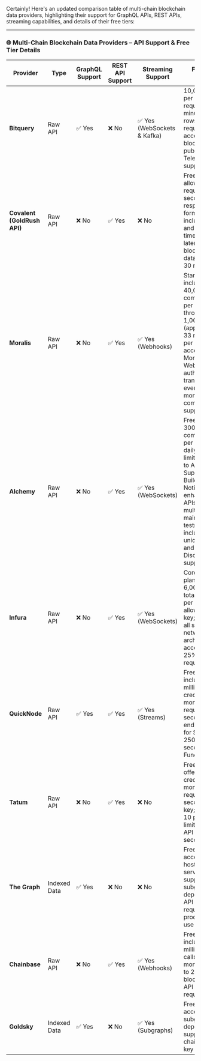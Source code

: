 Certainly! Here's an updated comparison table of multi-chain blockchain data providers, highlighting their support for GraphQL APIs, REST APIs, streaming capabilities, and details of their free tiers:

---

### 🌐 Multi-Chain Blockchain Data Providers – API Support & Free Tier Details

| Provider                    | Type         | GraphQL Support | REST API Support | Streaming Support          | Free Tier Details                                                                                                                                                                                                                                 | Notes                                                                                                                                  |                                                                                                                          |
| --------------------------- | ------------ | --------------- | ---------------- | -------------------------- | ------------------------------------------------------------------------------------------------------------------------------------------------------------------------------------------------------------------------------------------------- | -------------------------------------------------------------------------------------------------------------------------------------- | ------------------------------------------------------------------------------------------------------------------------ |
| **Bitquery**                | Raw API      | ✅ Yes           | ❌ No             | ✅ Yes (WebSockets & Kafka) | 10,000 points per month; 10 requests per minute; 10 rows per request; access to all blockchains; public Telegram support                                                                                                                          | Offers real-time data via GraphQL subscriptions and Kafka streams. [Docs](https://docs.bitquery.io/docs/subscriptions/websockets/)     |                                                                                                                          |
| **Covalent (GoldRush API)** | Raw API      | ❌ No            | ✅ Yes            | ❌ No                       | Free tier allows 4 requests per second; response formats include JSON and CSV; real-time data latency of 2 blocks; batch data latency of 30 minutes                                                                                               | Provides RESTful APIs; no GraphQL or streaming support. [Docs](https://docs.moonbeam.network/builders/integrations/indexers/covalent/) |                                                                                                                          |
| **Moralis**                 | Raw API      | ❌ No            | ✅ Yes            | ✅ Yes (Webhooks)           | Starter plan includes 40,000 compute units per day; API throughput of 1,000 CU/s (approximately 33 requests per second); access to Moralis APIs, Web3 authentication, transaction & event monitoring; community support                           | Streams real-time data to your backend via webhooks. [Docs](https://developers.moralis.com/faq/what-are-the-limits-for-api-requests/)  |                                                                                                                          |
| **Alchemy**                 | Raw API      | ❌ No            | ✅ Yes            | ✅ Yes (WebSockets)         | Free tier offers 300,000,000 compute units per month; no daily request limits; access to Alchemy Supernode, Build, Monitor, Notify, and enhanced APIs; supports multichain mainnets and testnets; includes 5 unique apps and 24/7 Discord support | Supports real-time data via WebSockets; GraphQL not supported. [Docs](https://www.alchemy.com/pricing)                                 |                                                                                                                          |
| **Infura**                  | Raw API      | ❌ No            | ✅ Yes            | ✅ Yes (WebSockets)         | Core (Free) plan provides 6,000,000 total credits per day; allows 1 API key; access to all supported networks; archive data access up to 25% of daily requests                                                                                    | Offers WebSocket support for real-time data; no GraphQL support. [Docs](https://www.infura.io/pricing)                                 |                                                                                                                          |
| **QuickNode**               | Raw API      | ✅ Yes           | ✅ Yes            | ✅ Yes (Streams)            | Free tier includes 10 million API credits per month; 15 requests per second; 1 endpoint; 5 GB for Streams; 250 GB-seconds for Functions                                                                                                           | Provides Streams for real-time and historical data delivery. [Docs](https://www.quicknode.com/docs/streams/getting-started)            |                                                                                                                          |
| **Tatum**                   | Raw API      | ❌ No            | ✅ Yes            | ❌ No                       | Free plan offers 10,000 credits per month; 5 requests per second; 1 API key; access to 10 projects; limited to 5 API calls per second                                                                                                             | Offers a comprehensive suite of APIs for blockchain development. [Docs](https://tatum.io/pricing)                                      |                                                                                                                          |
| **The Graph**               | Indexed Data | ✅ Yes           | ❌ No             | ❌ No                       | Free tier with access to hosted service; supports subgraph deployments; API key required for production use                                                                                                                                       | Provides decentralized indexing and querying of blockchain data via GraphQL. [Docs](https://thegraph.com/docs/)                        |                                                                                                                          |
| **Chainbase**               | Raw API      | ❌ No            | ✅ Yes            | ✅ Yes (Webhooks)           | Free tier includes 1 million API calls per month; access to 20+ blockchains; API key required                                                                                                                                                     | Offers REST and streaming APIs for various blockchain data. [Docs](https://docs.chainbase.com/api-reference/overview)                  |                                                                                                                          |
| **Goldsky**                 | Indexed Data | ✅ Yes           | ❌ No             | ✅ Yes (Subgraphs)          | Free tier with access to subgraph deployments; supports EVM chains; API key required                                                                                                                                                              | Provides real-time data access through subgraphs and firehose. [Docs](https://docs.goldsky.com/)                                       |

